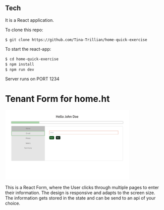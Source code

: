 
## Tech

It is a React application.

To clone this repo: 

`$ git clone https://github.com/Tina-Trillian/home-quick-exercise`

To start the react-app:

`$ cd home-quick-exercise`  
`$ npm install`  
`$ npm run dev` 

Server runs on PORT 1234

# Tenant Form for home.ht

<img src="/src/assets/screenshot.png" width="400">

This is a React Form, where the User clicks through multiple pages to enter their information.
The design is responsive and adapts to the screen size.
The information gets stored in the state and can be send to an api of your choice.
        
      



